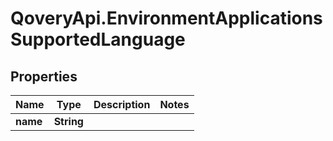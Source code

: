 # QoveryApi.EnvironmentApplicationsSupportedLanguage

## Properties

Name | Type | Description | Notes
------------ | ------------- | ------------- | -------------
**name** | **String** |  | 


